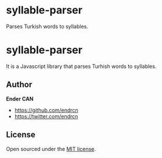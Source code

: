# syllable-parser
Parses Turkish words to syllables.

# syllable-parser

It is a Javascript library that parses Turhish words to syllables.

## Author

**Ender CAN**

- <https://github.com/endrcn>
- <https://twitter.com/endrcn>

## License

Open sourced under the [MIT license](LICENSE).
